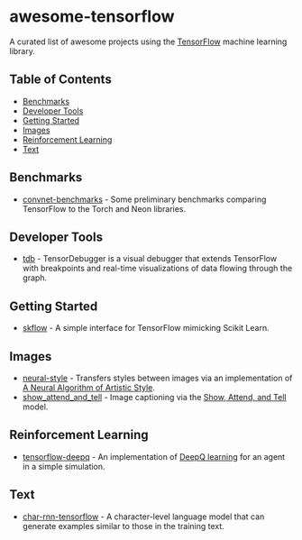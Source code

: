 # awesome-tensorflow
A curated list of awesome projects using the [TensorFlow](https://github.com/tensorflow/tensorflow/) machine learning library.

## Table of Contents

- [Benchmarks](#benchmarks)
- [Developer Tools](#developer-tools)
- [Getting Started](#getting-started)
- [Images](#images)
- [Reinforcement Learning](#reinforcement-learning)
- [Text](#text)

## Benchmarks

- [convnet-benchmarks](https://github.com/soumith/convnet-benchmarks/issues/66) - Some preliminary benchmarks comparing TensorFlow to the Torch and Neon libraries.


## Developer Tools

- [tdb](https://github.com/ericjang/tdb) - TensorDebugger is a visual debugger that extends TensorFlow with breakpoints and real-time visualizations of data flowing through the graph.


## Getting Started

- [skflow](https://github.com/google/skflow) - A simple interface for TensorFlow mimicking Scikit Learn.


## Images

- [neural-style](https://github.com/anishathalye/neural-style) - Transfers styles between images via an implementation of [A Neural Algorithm of Artistic Style](http://arxiv.org/pdf/1508.06576v2.pdf).
- [show_attend_and_tell](https://github.com/jazzsaxmafia/show_attend_and_tell.tensorflow) - Image captioning via the [Show, Attend, and Tell](http://arxiv.org/abs/1502.03044) model.


## Reinforcement Learning

- [tensorflow-deepq](https://github.com/nivwusquorum/tensorflow-deepq) - An implementation of [DeepQ learning](http://arxiv.org/abs/1312.5602) for an agent in a simple simulation.


## Text

- [char-rnn-tensorflow](https://github.com/sherjilozair/char-rnn-tensorflow) - A character-level language model that can generate examples similar to those in the training text.
